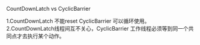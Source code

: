 CountDownLatch vs CyclicBarrier

1.CountDownLatch 不能reset  CyclicBarrier 可以循环使用。
2.CountDownLatch线程间互不关心，CyclicBarrier 工作线程必须等到同一个共同点才去执行某个动作。